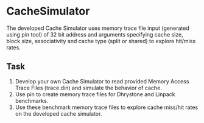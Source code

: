 # CacheSimulator
The developed Cache Simulator uses memory trace file input (generated using pin tool) of 32 bit address and arguments specifying cache size, block size, associativity and cache type (split or shared) to explore hit/miss rates. 

## Task

1. Develop your own Cache Simulator to read provided Memory Access Trace Files (trace.din) and simulate the behavior of cache.
2. Use pin to create memory trace files for Dhrystone and Linpack benchmarks. 
3. Use these benchmark memory trace files to explore cache miss/hit rates on the developed cache simulator. 


